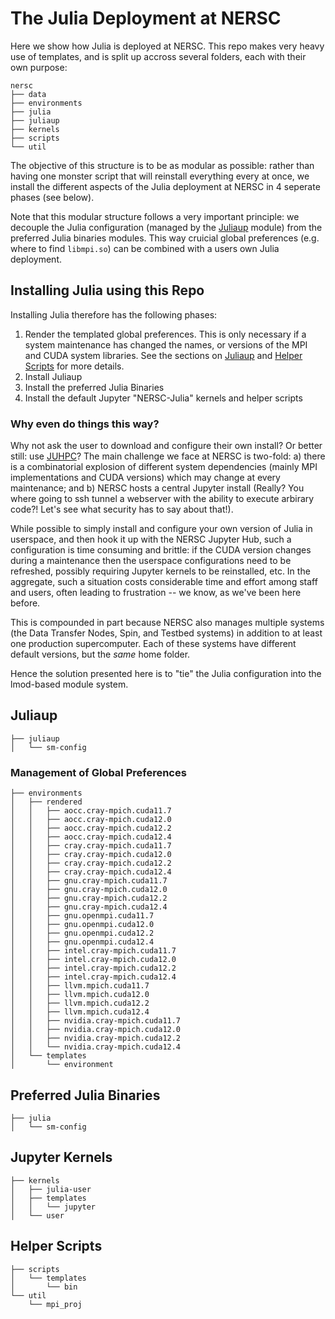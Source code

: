 # The Julia Deployment at NERSC

Here we show how Julia is deployed at NERSC. This repo makes very heavy use of
templates, and is split up accross several folders, each with their own purpose:
```
nersc
├── data
├── environments
├── julia
├── juliaup
├── kernels
├── scripts
└── util
```

The objective of this structure is to be as modular as possible: rather than
having one monster script that will reinstall everything every at once, we
install the different aspects of the Julia deployment at NERSC in 4 seperate
phases (see below).

Note that this modular structure follows a very important principle: we decouple
the Julia configuration (managed by the [Juliaup](#Juliaup) module) from the
preferred Julia binaries modules. This way cruicial global preferences (e.g.
where to find `libmpi.so`) can be combined with a users own Julia deployment. 

## Installing Julia using this Repo

Installing Julia therefore has the following phases:
1. Render the templated global preferences. This is only necessary if a system
   maintenance has changed the names, or versions of the MPI and CUDA system
   libraries. See the sections on [Juliaup](#juliaup) and [Helper
   Scripts](#helper-scripts) for more details.
2. Install Juliaup
3. Install the preferred Julia Binaries
4. Install the default Jupyter "NERSC-Julia" kernels and helper scripts

### Why even do things this way?

Why not ask the user to download and configure their own install? Or better
still: use [JUHPC](https://github.com/JuliaParallel/JUHPC)? The main challenge
we face at NERSC is two-fold: a) there is a combinatorial explosion of different
system dependencies (mainly MPI implementations and CUDA versions) which may
change at every maintenance; and b) NERSC hosts a central Jupyter install
(Really? You where going to ssh tunnel a webserver with the ability to execute
arbirary code?! Let's see what security has to say about that!).

While possible to simply install and configure your own version of Julia in
userspace, and then hook it up with the NERSC Jupyter Hub, such a configuration
is time consuming and brittle: if the CUDA version changes during a maintenance
then the userspace configurations need to be refreshed, possibly requiring
Jupyter kernels to be reinstalled, etc. In the aggregate, such a situation costs
considerable time and effort among staff and users, often leading to frustration
-- we know, as we've been here before.

This is compounded in part because NERSC also manages multiple systems (the Data
Transfer Nodes, Spin, and Testbed systems) in addition to at least one
production supercomputer. Each of these systems have different default versions,
but the _same_ home folder.

Hence the solution presented here is to "tie" the Julia configuration into the
lmod-based module system.

## Juliaup

```
├── juliaup
│   └── sm-config
```


### Management of Global Preferences

```
├── environments
│   ├── rendered
│   │   ├── aocc.cray-mpich.cuda11.7
│   │   ├── aocc.cray-mpich.cuda12.0
│   │   ├── aocc.cray-mpich.cuda12.2
│   │   ├── aocc.cray-mpich.cuda12.4
│   │   ├── cray.cray-mpich.cuda11.7
│   │   ├── cray.cray-mpich.cuda12.0
│   │   ├── cray.cray-mpich.cuda12.2
│   │   ├── cray.cray-mpich.cuda12.4
│   │   ├── gnu.cray-mpich.cuda11.7
│   │   ├── gnu.cray-mpich.cuda12.0
│   │   ├── gnu.cray-mpich.cuda12.2
│   │   ├── gnu.cray-mpich.cuda12.4
│   │   ├── gnu.openmpi.cuda11.7
│   │   ├── gnu.openmpi.cuda12.0
│   │   ├── gnu.openmpi.cuda12.2
│   │   ├── gnu.openmpi.cuda12.4
│   │   ├── intel.cray-mpich.cuda11.7
│   │   ├── intel.cray-mpich.cuda12.0
│   │   ├── intel.cray-mpich.cuda12.2
│   │   ├── intel.cray-mpich.cuda12.4
│   │   ├── llvm.mpich.cuda11.7
│   │   ├── llvm.mpich.cuda12.0
│   │   ├── llvm.mpich.cuda12.2
│   │   ├── llvm.mpich.cuda12.4
│   │   ├── nvidia.cray-mpich.cuda11.7
│   │   ├── nvidia.cray-mpich.cuda12.0
│   │   ├── nvidia.cray-mpich.cuda12.2
│   │   └── nvidia.cray-mpich.cuda12.4
│   └── templates
│       └── environment
```


## Preferred Julia Binaries

```
├── julia
│   └── sm-config
```

## Jupyter Kernels

```
├── kernels
│   ├── julia-user
│   ├── templates
│   │   └── jupyter
│   └── user
```

## Helper Scripts

```
├── scripts
│   └── templates
│       └── bin
└── util
    └── mpi_proj
```
